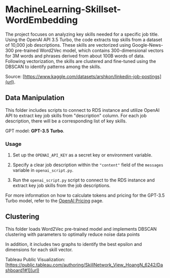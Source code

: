 # MachineLearning-Skillset-WordEmbedding

The project focuses on analyzing key skills needed for a specific job title. Using the OpenAI API 3.5 Turbo, the code extracts top skills from a dataset of 10,000 job descriptions. These skills are vectorized using Google-News-300 pre-trained Word2Vec model, which contains 300-dimensional vectors for 3M words and phrases derived from about 100B words of data. Following vectorization, the skills are clustered and fine-tuned using the DBSCAN to identify patterns among the skills.

Source: [https://www.kaggle.com/datasets/arshkon/linkedin-job-postings](url).

## Data Manipulation
This folder includes scripts to connect to RDS instance and utilize OpenAI API to extract key job skills from "description" column. For each job description, there will be a corresponding list of key skills.

GPT model: **GPT-3.5 Turbo**.

### Usage

1. Set up the `OPENAI_API_KEY` as a secret key or environment variable.

2. Specify a clear job description within the `"content"` field of the `messages` variable in `openai_script.py`.

3. Run the `openai_script.py` script to connect to the RDS instance and extract key job skills from the job descriptions.

For more information on how to calculate tokens and pricing for the GPT-3.5 Turbo model, refer to the [OpenAI Pricing](https://openai.com/pricing) page.

## Clustering
This folder loads Word2Vec pre-trained model and implements DBSCAN clustering with parameters to optimally reduce noise data points

In addition, it includes two graphs to identify the best epsilon and dimensions for each skill vector.

Tableau Public Visualization: [https://public.tableau.com/authoring/SkillNetwork_View_HoangN_6242/Dashboard1#1](url)
